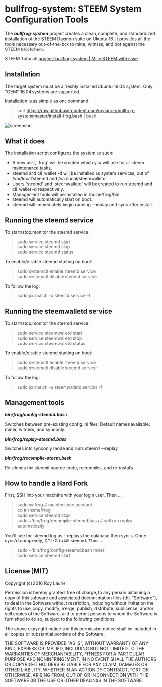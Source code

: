 bullfrog-system: STEEM System Configuration Tools
================================

The ***bullfrog-system*** project creates a clean, complete, and standardized installation of the STEEM Daemon suite on Ubuntu 16. It provides all the tools necessary out-of-the-box to mine, witness, and bot against the STEEM blockchain.

STEEM Tutorial: [project: bullfrog-system | Mine STEEM with ease](https://steemit.com/steemit/@kilrathi/project-bullfrog-system)

Installation
------------
The target system must be a freshly installed Ubuntu 16.04 system. Only "OEM" 16.04 systems are supported.

Installation is as simple as one command:
> curl https://raw.githubusercontent.com/roylaurie/bullfrog-system/master/install-frog.bash | bash

![screenshot](https://steemitimages.com/0x0/https://www.steemimg.com/images/2016/07/21/install-screenshot6351e.png)

What it does
------------

The installation script configures the system as such:
* A new user, 'frog' will be created which you will use for all steem maintenance tasks.
* steemd and cli_wallet -d will be installed as system services, out of /var/local/steemd and /var/local/steemwalletd
* Users 'steemd' and 'steemwalletd' will be created to run steemd and cli_wallet -d respectively.
* Management tools will be installed in /home/frog/bin
* steemd will automatically start on boot.
* steemd will immediately begin running --replay and sync after install.

Running the steemd service
----------------------------
To start/stop/monitor the steemd service:
> sudo service steemd start<br>
> sudo service steemd stop<br>
> sudo service steemd status<br>

To enable/disable steemd starting on boot:
> sudo systemctl enable steemd.service<br>
> sudo systemctl disable steemd.service<br>

To follow the log:
> sudo journalctl -u steemd.service -f

Running the steemwalletd service
----------------------------------
To start/stop/monitor the steemd service:
> sudo service steemwalletd start<br>
> sudo service steemwalletd stop<br>
> sudo service steemwalletd status<br>

To enable/disable steemd starting on boot:
> sudo systemctl enable steemd.service<br>
> sudo systemctl disable steemd.service<br>

To follow the log:
> sudo journalctl -u steemwalletd.service -f

Management tools
------------------

***bin/frog/config-steemd.bash <config name>***

Switches between pre-existing config.ini files. Default names available: miner, witness, and synconly.

***bin/frog/replay-steemd.bash***

Switches into synconly mode and runs steemd --replay

***bin/frog/recompile-steem.bash***

Re-clones the steemit source-code, recompiles, and re-installs.

How to handle a Hard Fork
-------------------------
First, SSH into your machine with your login user. Then ...

> sudo su frog # maintenance account<br>
> cd  # /home/frog<br>
> sudo service steemd stop<br>
> sudo ~/bin/frog/recompile-steemd.bash  # will run replay automatically

You'll see the steemd log as it replays the database then syncs. Once sync'd completely, CTL-C to kill steemd. Then ...
> sudo ~/bin/frog/config-steemd.bash miner<br>
> sudo service steemd start

License (MIT)
-------------
Copyright (c) 2016 Roy Laurie

Permission is hereby granted, free of charge, to any person obtaining a copy of this software and associated documentation files (the "Software"), to deal in the Software without restriction, including without limitation the rights to use, copy, modify, merge, publish, distribute, sublicense, and/or sell copies of the Software, and to permit persons to whom the Software is furnished to do so, subject to the following conditions:

The above copyright notice and this permission notice shall be included in all copies or substantial portions of the Software.

THE SOFTWARE IS PROVIDED "AS IS", WITHOUT WARRANTY OF ANY KIND, EXPRESS OR IMPLIED, INCLUDING BUT NOT LIMITED TO THE WARRANTIES OF MERCHANTABILITY, FITNESS FOR A PARTICULAR PURPOSE AND NONINFRINGEMENT. IN NO EVENT SHALL THE AUTHORS OR COPYRIGHT HOLDERS BE LIABLE FOR ANY CLAIM, DAMAGES OR OTHER LIABILITY, WHETHER IN AN ACTION OF CONTRACT, TORT OR OTHERWISE, ARISING FROM, OUT OF OR IN CONNECTION WITH THE SOFTWARE OR THE USE OR OTHER DEALINGS IN THE SOFTWARE.
